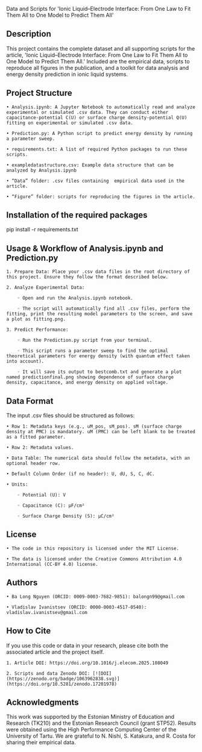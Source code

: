 Data and Scripts for 'Ionic Liquid–Electrode Interface: From One Law to Fit Them All to One Model to Predict Them All'

## Description

This project contains the complete dataset and all supporting scripts for the article, 'Ionic Liquid–Electrode Interface: From One Law to Fit Them All to One Model to Predict Them All.' Included are the empirical data, scripts to reproduce all figures in the publication, and a toolkit for data analysis and energy density prediction in ionic liquid systems.

## Project Structure

    • Analysis.ipynb: A Jupyter Notebook to automatically read and analyze experimental or simulated .csv data. They can conduct either capacitance-potential C(U) or surface charge density-potential Q(U) fitting on experimental or simulated .csv data.
    
    • Prediction.py: A Python script to predict energy density by running a parameter sweep.
    
    • requirements.txt: A list of required Python packages to run these scripts.
    
    • exampledatastructure.csv: Example data structure that can be analyzed by Analysis.ipynb
    
    • “Data” folder: .csv files containing  empirical data used in the article.
    
    • “Figure” folder: scripts for reproducing the figures in the article.
    
    
## Installation of the required packages

pip install -r requirements.txt

## Usage & Workflow of Analysis.ipynb and Prediction.py

    1. Prepare Data: Place your .csv data files in the root directory of this project. Ensure they follow the format described below.
    
    2. Analyze Experimental Data:
    
        ◦ Open and run the Analysis.ipynb notebook.
        
        ◦ The script will automatically find all .csv files, perform the fitting, print the resulting model parameters to the screen, and save a plot as fitting.png.
        
    3. Predict Performance:
    
        ◦ Run the Prediction.py script from your terminal.
        
        ◦ This script runs a parameter sweep to find the optimal theoretical parameters for energy density (with quantum effect taken into account).
        
        ◦ It will save its output to bestcomb.txt and generate a plot named predictionfinal.png showing dependence of surface charge density, capacitance, and energy density on applied voltage.
        
        
## Data Format

The input .csv files should be structured as follows:

    • Row 1: Metadata keys (e.g., uM_pos, sM_pos). sM (surface charge density at PMC) is mandatory. uM (PMC) can be left blank to be treated as a fitted parameter.
    
    • Row 2: Metadata values.
    
    • Data Table: The numerical data should follow the metadata, with an optional header row.
    
    • Default Column Order (if no header): U, dU, S, C, dC.
    
    • Units:
    
        ◦ Potential (U): V
        
        ◦ Capacitance (C): μF/cm²
        
        ◦ Surface Charge Density (S): μC/cm²
        
        
## License

    • The code in this repository is licensed under the MIT License.
    
    • The data is licensed under the Creative Commons Attribution 4.0 International (CC-BY 4.0) license.
    
    
## Authors

    • Ba Long Nguyen (ORCID: 0009-0003-7682-9851): balongn99@gmail.com
    
    • Vladislav Ivanistsev (ORCID: 0000-0003-4517-0540): vladislav.ivanistsev@gmail.com
    
    
## How to Cite

If you use this code or data in your research, please cite both the associated article and the project itself.

    1. Article DOI: https://doi.org/10.1016/j.elecom.2025.108049

    2. Scripts and data Zenodo DOI: [![DOI](https://zenodo.org/badge/1063962838.svg)](https://doi.org/10.5281/zenodo.17201978)


## Acknowledgments

This work was supported by the Estonian Ministry of Education and Research (TK210) and the Estonian Research Council (grant STP52). Results were obtained using the High Performance Computing Center of the University of Tartu. We are grateful to N. Nishi, S. Katakura, and R. Costa for sharing their empirical data.


